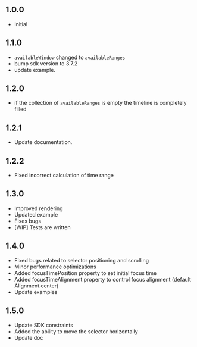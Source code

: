## 1.0.0

* Initial

## 1.1.0

* `availableWindow` changed to `availableRanges`
* bump sdk version to 3.7.2
* update example.

## 1.2.0

* if the collection of `availableRanges` is empty the timeline is completely filled

## 1.2.1

* Update documentation.

## 1.2.2

* Fixed incorrect calculation of time range

## 1.3.0

* Improved rendering
* Updated example
* Fixes bugs
* [WIP] Tests are written

## 1.4.0

* Fixed bugs related to selector positioning and scrolling
* Minor performance optimizations
* Added focusTimePosition property to set initial focus time
* Added focusTimeAlignment property to control focus alignment (default Alignment.center)
* Update examples

## 1.5.0

* Update SDK constraints
* Added the ability to move the selector horizontally
* Update doc
